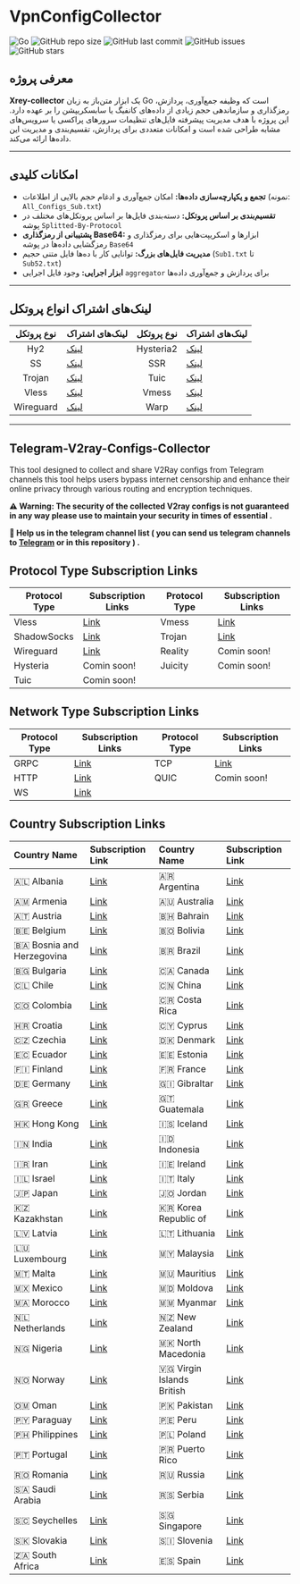 # VpnConfigCollector

![Go](https://img.shields.io/badge/language-Go-blue.svg)
![GitHub repo size](https://img.shields.io/github/repo-size/giromo/Xrey-collector)
![GitHub last commit](https://img.shields.io/github/last-commit/giromo/Xrey-collector)
![GitHub issues](https://img.shields.io/github/issues/giromo/Xrey-collector)
![GitHub stars](https://img.shields.io/github/stars/giromo/Xrey-collector?style=social)

## معرفی پروژه

**Xrey-collector** یک ابزار متن‌باز به زبان Go است که وظیفه جمع‌آوری، پردازش، رمزگذاری و سازماندهی حجم زیادی از داده‌های کانفیگ یا سابسکریپشن را بر عهده دارد. این پروژه با هدف مدیریت پیشرفته فایل‌های تنظیمات سرورهای پراکسی یا سرویس‌های مشابه طراحی شده است و امکانات متعددی برای پردازش، تقسیم‌بندی و مدیریت این داده‌ها ارائه می‌کند.

---

## امکانات کلیدی

- **تجمع و یکپارچه‌سازی داده‌ها:** امکان جمع‌آوری و ادغام حجم بالایی از اطلاعات (نمونه: `All_Configs_Sub.txt`)
- **تقسیم‌بندی بر اساس پروتکل:** دسته‌بندی فایل‌ها بر اساس پروتکل‌های مختلف در پوشه `Splitted-By-Protocol`
- **پشتیبانی از رمزگذاری Base64:** ابزارها و اسکریپت‌هایی برای رمزگذاری و رمزگشایی داده‌ها در پوشه `Base64`
- **مدیریت فایل‌های بزرگ:** توانایی کار با ده‌ها فایل متنی حجیم (`Sub1.txt` تا `Sub52.txt`)
- **ابزار اجرایی:** وجود فایل اجرایی `aggregator` برای پردازش و جمع‌آوری داده‌ها

---

## لینک‌های اشتراک انواع پروتکل

<div align="center">

| نوع پروتکل | لینک‌های اشتراک                                                                                                           | نوع پروتکل | لینک‌های اشتراک                                                                                                           |
|:-----------:|:----------------------------------------------------------------------------------------------------------------------------|:-----------:|:----------------------------------------------------------------------------------------------------------------------------|
| Hy2         | [لینک](https://raw.githubusercontent.com/giromo/Xrey-collector/refs/heads/main/Splitted-By-Protocol/hy2.txt)                | Hysteria2   | [لینک](https://raw.githubusercontent.com/giromo/Xrey-collector/refs/heads/main/Splitted-By-Protocol/hysteria2.txt)          |
| SS          | [لینک](https://raw.githubusercontent.com/giromo/Xrey-collector/refs/heads/main/Splitted-By-Protocol/ss.txt)                 | SSR         | [لینک](https://raw.githubusercontent.com/giromo/Xrey-collector/refs/heads/main/Splitted-By-Protocol/ssr.txt)                |
| Trojan      | [لینک](https://raw.githubusercontent.com/giromo/Xrey-collector/refs/heads/main/Splitted-By-Protocol/trojan.txt)             | Tuic        | [لینک](https://raw.githubusercontent.com/giromo/Xrey-collector/refs/heads/main/Splitted-By-Protocol/tuic.txt)               |
| Vless       | [لینک](https://raw.githubusercontent.com/giromo/Xrey-collector/refs/heads/main/Splitted-By-Protocol/vless.txt)              | Vmess       | [لینک](https://raw.githubusercontent.com/giromo/Xrey-collector/refs/heads/main/Splitted-By-Protocol/vmess.txt)              |
| Wireguard   | [لینک](https://raw.githubusercontent.com/giromo/Xrey-collector/refs/heads/main/Splitted-By-Protocol/wireguard.txt)          | Warp        | [لینک](https://raw.githubusercontent.com/giromo/Xrey-collector/refs/heads/main/Splitted-By-Protocol/warp.txt)               |

</div>

---


## Telegram-V2ray-Configs-Collector

This tool designed to collect and share V2Ray configs from Telegram channels this tool helps users bypass internet censorship and enhance their online privacy through various routing and encryption techniques.

**⚠️ Warning: The security of the collected V2ray configs is not guaranteed in any way please use to maintain your security in times of essential .**

**📌 Help us in the telegram channel list ( you can send us telegram channels to [Telegram](https://t.me/mohamaadfg) or in this repository ) .**

## Protocol Type Subscription Links

| Protocol Type | Subscription Links                                                                                                              | Protocol Type | Subscription Links                                                                                                           |
| ------------- | ------------------------------------------------------------------------------------------------------------------------------- | ------------- | ---------------------------------------------------------------------------------------------------------------------------- |
| Vless         | [Link](https://raw.githubusercontent.com/mohamadfg-dev/telegram-v2ray-configs-collector/refs/heads/main/category/vless.txt)     | Vmess         | [Link](https://raw.githubusercontent.com/mohamadfg-dev/telegram-v2ray-configs-collector/refs/heads/main/category/vmess.txt)  |
| ShadowSocks   | [Link](https://raw.githubusercontent.com/mohamadfg-dev/telegram-v2ray-configs-collector/refs/heads/main/category/ss.txt)        | Trojan        | [Link](https://raw.githubusercontent.com/mohamadfg-dev/telegram-v2ray-configs-collector/refs/heads/main/category/trojan.txt) |
| Wireguard     | [Link](https://raw.githubusercontent.com/mohamadfg-dev/telegram-v2ray-configs-collector/refs/heads/main/category/wireguard.txt) | Reality       | Comin soon!                                                                                                                  |
| Hysteria      | Comin soon!                                                                                                                     | Juicity       | Comin soon!                                                                                                                  |
| Tuic          | Comin soon!                                                                                                                     |

## Network Type Subscription Links

| Protocol Type | Subscription Links                                                                                              | Protocol Type | Subscription Links                                                                                                     |
| ------------- | --------------------------------------------------------------------------------------------------------------- | ------------- | ---------------------------------------------------------------------------------------------------------------------- |
| GRPC          | [Link](https://raw.githubusercontent.com/mohamadfg-dev/telegram-v2ray-configs-collector/main/category/grpc.txt) | TCP           | [Link](https://github.com/mohamadfg-dev/telegram-v2ray-configs-collector/raw/refs/heads/main/category/httpupgrade.txt) |
| HTTP          | [Link](https://github.com/mohamadfg-dev/telegram-v2ray-configs-collector/raw/refs/heads/main/category/http.txt) | QUIC          | Comin soon!                                                                                                            |
| WS            | [Link](https://raw.githubusercontent.com/mohamadfg-dev/telegram-v2ray-configs-collector/main/category/ws.txt)   |               |                                                                                                                        |

## Country Subscription Links

| Country Name              | Subscription Link                                                                                                                   | Country Name              | Subscription Link                                                                                                                 |
| :------------------------ | :---------------------------------------------------------------------------------------------------------------------------------- | :------------------------ | :-------------------------------------------------------------------------------------------------------------------------------- |
| 🇦🇱 Albania                | [Link](https://raw.githubusercontent.com/mohamadfg-dev/telegram-v2ray-configs-collector/main/category/Albania.txt)                  | 🇦🇷 Argentina              | [Link](https://raw.githubusercontent.com/mohamadfg-dev/telegram-v2ray-configs-collector/main/category/Argentina.txt)              |
| 🇦🇲 Armenia                | [Link](https://raw.githubusercontent.com/mohamadfg-dev/telegram-v2ray-configs-collector/main/category/Armenia.txt)                  | 🇦🇺 Australia              | [Link](https://raw.githubusercontent.com/mohamadfg-dev/telegram-v2ray-configs-collector/main/category/Australia.txt)              |
| 🇦🇹 Austria                | [Link](https://raw.githubusercontent.com/mohamadfg-dev/telegram-v2ray-configs-collector/main/category/Austria.txt)                  | 🇧🇭 Bahrain                | [Link](https://raw.githubusercontent.com/mohamadfg-dev/telegram-v2ray-configs-collector/main/category/Bahrain.txt)                |
| 🇧🇪 Belgium                | [Link](https://raw.githubusercontent.com/mohamadfg-dev/telegram-v2ray-configs-collector/main/category/Belgium.txt)                  | 🇧🇴 Bolivia                | [Link](https://raw.githubusercontent.com/mohamadfg-dev/telegram-v2ray-configs-collector/main/category/Bolivia.txt)                |
| 🇧🇦 Bosnia and Herzegovina | [Link](https://raw.githubusercontent.com/mohamadfg-dev/telegram-v2ray-configs-collector/main/category/Bosnia_and_Herzegovina.txt)   | 🇧🇷 Brazil                 | [Link](https://raw.githubusercontent.com/mohamadfg-dev/telegram-v2ray-configs-collector/main/category/Brazil.txt)                 |
| 🇧🇬 Bulgaria               | [Link](https://raw.githubusercontent.com/mohamadfg-dev/telegram-v2ray-configs-collector/main/category/Bulgaria.txt)                 | 🇨🇦 Canada                 | [Link](https://raw.githubusercontent.com/mohamadfg-dev/telegram-v2ray-configs-collector/main/category/Canada.txt)                 |
| 🇨🇱 Chile                  | [Link](https://raw.githubusercontent.com/mohamadfg-dev/telegram-v2ray-configs-collector/main/category/Chile.txt)                    | 🇨🇳 China                  | [Link](https://raw.githubusercontent.com/mohamadfg-dev/telegram-v2ray-configs-collector/main/category/China.txt)                  |
| 🇨🇴 Colombia               | [Link](https://raw.githubusercontent.com/mohamadfg-dev/telegram-v2ray-configs-collector/main/category/Colombia.txt)                 | 🇨🇷 Costa Rica             | [Link](https://raw.githubusercontent.com/mohamadfg-dev/telegram-v2ray-configs-collector/main/category/Costa_Rica.txt)             |
| 🇭🇷 Croatia                | [Link](https://raw.githubusercontent.com/mohamadfg-dev/telegram-v2ray-configs-collector/main/category/Croatia.txt)                  | 🇨🇾 Cyprus                 | [Link](https://raw.githubusercontent.com/mohamadfg-dev/telegram-v2ray-configs-collector/main/category/Cyprus.txt)                 |
| 🇨🇿 Czechia                | [Link](https://raw.githubusercontent.com/mohamadfg-dev/telegram-v2ray-configs-collector/main/category/Czechia.txt)                  | 🇩🇰 Denmark                | [Link](https://raw.githubusercontent.com/mohamadfg-dev/telegram-v2ray-configs-collector/main/category/Denmark.txt)                |
| 🇪🇨 Ecuador                | [Link](https://raw.githubusercontent.com/mohamadfg-dev/telegram-v2ray-configs-collector/main/category/Ecuador.txt)                  | 🇪🇪 Estonia                | [Link](https://raw.githubusercontent.com/mohamadfg-dev/telegram-v2ray-configs-collector/main/category/Estonia.txt)                |
| 🇫🇮 Finland                | [Link](https://raw.githubusercontent.com/mohamadfg-dev/telegram-v2ray-configs-collector/main/category/Finland.txt)                  | 🇫🇷 France                 | [Link](https://raw.githubusercontent.com/mohamadfg-dev/telegram-v2ray-configs-collector/main/category/France.txt)                 |
| 🇩🇪 Germany                | [Link](https://raw.githubusercontent.com/mohamadfg-dev/telegram-v2ray-configs-collector/main/category/Germany.txt)                  | 🇬🇮 Gibraltar              | [Link](https://raw.githubusercontent.com/mohamadfg-dev/telegram-v2ray-configs-collector/main/category/Gibraltar.txt)              |
| 🇬🇷 Greece                 | [Link](https://raw.githubusercontent.com/mohamadfg-dev/telegram-v2ray-configs-collector/main/category/Greece.txt)                   | 🇬🇹 Guatemala              | [Link](https://raw.githubusercontent.com/mohamadfg-dev/telegram-v2ray-configs-collector/main/category/Guatemala.txt)              |
| 🇭🇰 Hong Kong              | [Link](https://raw.githubusercontent.com/mohamadfg-dev/telegram-v2ray-configs-collector/main/category/Hong_Kong.txt)                | 🇮🇸 Iceland                | [Link](https://raw.githubusercontent.com/mohamadfg-dev/telegram-v2ray-configs-collector/main/category/Iceland.txt)                |
| 🇮🇳 India                  | [Link](https://raw.githubusercontent.com/mohamadfg-dev/telegram-v2ray-configs-collector/main/category/India.txt)                    | 🇮🇩 Indonesia              | [Link](https://raw.githubusercontent.com/mohamadfg-dev/telegram-v2ray-configs-collector/main/category/Indonesia.txt)              |
| 🇮🇷 Iran                   | [Link](https://raw.githubusercontent.com/mohamadfg-dev/telegram-v2ray-configs-collector/main/category/Iran.txt)                     | 🇮🇪 Ireland                | [Link](https://raw.githubusercontent.com/mohamadfg-dev/telegram-v2ray-configs-collector/main/category/Ireland.txt)                |
| 🇮🇱 Israel                 | [Link](https://raw.githubusercontent.com/mohamadfg-dev/telegram-v2ray-configs-collector/main/category/Israel.txt)                   | 🇮🇹 Italy                  | [Link](https://raw.githubusercontent.com/mohamadfg-dev/telegram-v2ray-configs-collector/main/category/Italy.txt)                  |
| 🇯🇵 Japan                  | [Link](https://raw.githubusercontent.com/mohamadfg-dev/telegram-v2ray-configs-collector/main/category/Japan.txt)                    | 🇯🇴 Jordan                 | [Link](https://raw.githubusercontent.com/mohamadfg-dev/telegram-v2ray-configs-collector/main/category/Jordan.txt)                 |
| 🇰🇿 Kazakhstan             | [Link](https://raw.githubusercontent.com/mohamadfg-dev/telegram-v2ray-configs-collector/main/category/Kazakhstan.txt)               | 🇰🇷 Korea Republic of      | [Link](https://raw.githubusercontent.com/mohamadfg-dev/telegram-v2ray-configs-collector/main/category/Korea_Republic_of.txt)      |
| 🇱🇻 Latvia                 | [Link](https://raw.githubusercontent.com/mohamadfg-dev/telegram-v2ray-configs-collector/main/category/Latvia.txt)                   | 🇱🇹 Lithuania              | [Link](https://raw.githubusercontent.com/mohamadfg-dev/telegram-v2ray-configs-collector/main/category/Lithuania.txt)              |
| 🇱🇺 Luxembourg             | [Link](https://raw.githubusercontent.com/mohamadfg-dev/telegram-v2ray-configs-collector/main/category/Luxembourg.txt)               | 🇲🇾 Malaysia               | [Link](https://raw.githubusercontent.com/mohamadfg-dev/telegram-v2ray-configs-collector/main/category/Malaysia.txt)               |
| 🇲🇹 Malta                  | [Link](https://raw.githubusercontent.com/mohamadfg-dev/telegram-v2ray-configs-collector/main/category/Malta.txt)                    | 🇲🇺 Mauritius              | [Link](https://raw.githubusercontent.com/mohamadfg-dev/telegram-v2ray-configs-collector/main/category/Mauritius.txt)              |
| 🇲🇽 Mexico                 | [Link](https://raw.githubusercontent.com/mohamadfg-dev/telegram-v2ray-configs-collector/main/category/Mexico.txt)                   | 🇲🇩 Moldova                | [Link](https://raw.githubusercontent.com/mohamadfg-dev/telegram-v2ray-configs-collector/main/category/Moldova.txt)                |
| 🇲🇦 Morocco                | [Link](https://raw.githubusercontent.com/mohamadfg-dev/telegram-v2ray-configs-collector/main/category/Morocco.txt)                  | 🇲🇲 Myanmar                | [Link](https://raw.githubusercontent.com/mohamadfg-dev/telegram-v2ray-configs-collector/main/category/Myanmar.txt)                |
| 🇳🇱 Netherlands            | [Link](https://raw.githubusercontent.com/mohamadfg-dev/telegram-v2ray-configs-collector/main/category/Netherlands.txt)              | 🇳🇿 New Zealand            | [Link](https://raw.githubusercontent.com/mohamadfg-dev/telegram-v2ray-configs-collector/main/category/New_Zealand.txt)            |
| 🇳🇬 Nigeria                | [Link](https://raw.githubusercontent.com/mohamadfg-dev/telegram-v2ray-configs-collector/main/category/Nigeria.txt)                  | 🇲🇰 North Macedonia        | [Link](https://raw.githubusercontent.com/mohamadfg-dev/telegram-v2ray-configs-collector/main/category/North_Macedonia.txt)        |
| 🇳🇴 Norway                 | [Link](https://raw.githubusercontent.com/mohamadfg-dev/telegram-v2ray-configs-collector/main/category/Norway.txt)                   | 🇻🇬 Virgin Islands British | [Link](https://raw.githubusercontent.com/mohamadfg-dev/telegram-v2ray-configs-collector/main/category/Virgin_Islands_British.txt) |
| 🇴🇲 Oman                   | [Link](https://raw.githubusercontent.com/mohamadfg-dev/telegram-v2ray-configs-collector/main/category/Oman.txt)                     | 🇵🇰 Pakistan               | [Link](https://raw.githubusercontent.com/mohamadfg-dev/telegram-v2ray-configs-collector/main/category/Pakistan.txt)               |
| 🇵🇾 Paraguay               | [Link](https://raw.githubusercontent.com/mohamadfg-dev/telegram-v2ray-configs-collector/main/category/Paraguay.txt)                 | 🇵🇪 Peru                   | [Link](https://raw.githubusercontent.com/mohamadfg-dev/telegram-v2ray-configs-collector/main/category/Peru.txt)                   |
| 🇵🇭 Philippines            | [Link](https://raw.githubusercontent.com/mohamadfg-dev/telegram-v2ray-configs-collector/main/category/Philippines.txt)              | 🇵🇱 Poland                 | [Link](https://raw.githubusercontent.com/mohamadfg-dev/telegram-v2ray-configs-collector/main/category/Poland.txt)                 |
| 🇵🇹 Portugal               | [Link](https://raw.githubusercontent.com/mohamadfg-dev/telegram-v2ray-configs-collector/main/category/Portugal.txt)                 | 🇵🇷 Puerto Rico            | [Link](https://raw.githubusercontent.com/mohamadfg-dev/telegram-v2ray-configs-collector/main/category/Puerto_Rico.txt)            |
| 🇷🇴 Romania                | [Link](https://raw.githubusercontent.com/mohamadfg-dev/telegram-v2ray-configs-collector/main/category/Romania.txt)                  | 🇷🇺 Russia                 | [Link](https://raw.githubusercontent.com/mohamadfg-dev/telegram-v2ray-configs-collector/main/category/Russia.txt)                 |
| 🇸🇦 Saudi Arabia           | [Link](https://raw.githubusercontent.com/mohamadfg-dev/telegram-v2ray-configs-collector/main/category/Saudi_Arabia.txt)             | 🇷🇸 Serbia                 | [Link](https://raw.githubusercontent.com/mohamadfg-dev/telegram-v2ray-configs-collector/main/category/Serbia.txt)                 |
| 🇸🇨 Seychelles             | [Link](https://raw.githubusercontent.com/mohamadfg-dev/telegram-v2ray-configs-collector/main/category/Seychelles.txt)               | 🇸🇬 Singapore              | [Link](https://raw.githubusercontent.com/mohamadfg-dev/telegram-v2ray-configs-collector/main/category/Singapore.txt)              |
| 🇸🇰 Slovakia               | [Link](https://raw.githubusercontent.com/mohamadfg-dev/telegram-v2ray-configs-collector/main/category/Slovakia.txt)                 | 🇸🇮 Slovenia               | [Link](https://raw.githubusercontent.com/mohamadfg-dev/telegram-v2ray-configs-collector/main/category/Slovenia.txt)               |
| 🇿🇦 South Africa           | [Link](https://raw.githubusercontent.com/mohamadfg-dev/telegram-v2ray-configs-collector/main/category/South_Africa.txt)             | 🇪🇸 Spain                  | [Link](https://raw.githubusercontent.com/mohamadfg-dev/telegram-v2ray-configs-collector/main/category/Spain.txt)                  |
